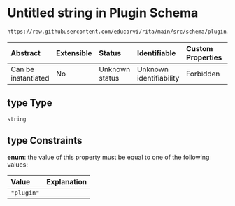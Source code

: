 # Untitled string in Plugin Schema

```txt
https://raw.githubusercontent.com/educorvi/rita/main/src/schema/plugin.json#/properties/type
```

| Abstract            | Extensible | Status         | Identifiable            | Custom Properties | Additional Properties | Access Restrictions | Defined In                                                           |
| :------------------ | :--------- | :------------- | :---------------------- | :---------------- | :-------------------- | :------------------ | :------------------------------------------------------------------- |
| Can be instantiated | No         | Unknown status | Unknown identifiability | Forbidden         | Allowed               | none                | [plugin.json\*](../../src/schema/plugin.json 'open original schema') |

## type Type

`string`

## type Constraints

**enum**: the value of this property must be equal to one of the following values:

| Value      | Explanation |
| :--------- | :---------- |
| `"plugin"` |             |
